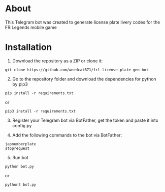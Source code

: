 # About

This Telegram bot was created to generate license plate livery codes for the FR Legends mobile game

# Installation

1) Download the repository as a ZIP or clone it:

```
git clone https://github.com/weedcat671/frl-license-plate-gen-bot
```

2) Go to the repository folder and download the dependencies for python by pip3

```
pip install -r requirements.txt
```
or
```
pip3 install -r requirements.txt
```

3) Register your Telegram bot via BotFather, get the token and paste it into config.py

4) Add the following commands to the bot via BotFather:

```
japnumberplate
stoprequest
```

5) Run bot

```
python bot.py
```
or
```
python3 bot.py
```

